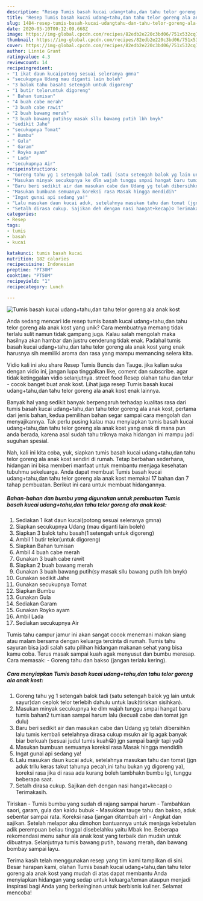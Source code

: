 ```yaml
---
description: "Resep Tumis basah kucai udang+tahu,dan tahu telor goreng ala anak kost, Sempurna"
title: "Resep Tumis basah kucai udang+tahu,dan tahu telor goreng ala anak kost, Sempurna"
slug: 1484-resep-tumis-basah-kucai-udangtahu-dan-tahu-telor-goreng-ala-anak-kost-sempurna
date: 2020-05-10T00:12:09.668Z
image: https://img-global.cpcdn.com/recipes/82edb2e220c3bd06/751x532cq70/tumis-basah-kucai-udangtahudan-tahu-telor-goreng-ala-anak-kost-foto-resep-utama.jpg
thumbnail: https://img-global.cpcdn.com/recipes/82edb2e220c3bd06/751x532cq70/tumis-basah-kucai-udangtahudan-tahu-telor-goreng-ala-anak-kost-foto-resep-utama.jpg
cover: https://img-global.cpcdn.com/recipes/82edb2e220c3bd06/751x532cq70/tumis-basah-kucai-udangtahudan-tahu-telor-goreng-ala-anak-kost-foto-resep-utama.jpg
author: Linnie Grant
ratingvalue: 4.3
reviewcount: 14
recipeingredient:
- "1 ikat daun kucaipotong sesuai seleranya gmna"
- "secukupnya Udang mau diganti lain boleh"
- "3 balok tahu basah1 setengah untuk digoreng"
- "1 butir teloruntuk digoreng"
- " Bahan tumisan"
- "4 buah cabe merah"
- "3 buah cabe rawit"
- "2 buah bawang merah"
- "3 buah bawang putihsy masak sllu bawang putih lbh bnyk"
- "sedikit Jahe"
- "secukupnya Tomat"
- " Bumbu"
- " Gula"
- " Garam"
- " Royko ayam"
- " Lada"
- "secukupnya Air"
recipeinstructions:
- "Goreng tahu yg 1 setengah balok tadi (satu setengah balok yg lain untuk sayur)dan ceplok telor terlebih dahulu untuk lauk(tiriskan sisihkan)."
- "Masukan minyak secukupnya ke dlm wajah tunggu smpai hangat baru tumis bahan2 tumisan sampai harum lalu (kecuali cabe dan tomat jgn dulu)"
- "Baru beri sedikit air dan masukan cabe dan Udang yg telah dibersihkn lalu tumis kembali setelahnya dirasa cukup msukn air lg agak banyak biar berkuah (sesuai judul tumis kuah😁) jgn sampai banjir tapi ya😅"
- "Masukan bumbuan semuanya koreksi rasa Masak hingga mendidih"
- "Ingat gunai api sedang ya!"
- "Lalu masukan daun kucai aduk, setelahnya masukan tahu dan tomat (jgn aduk trllu keras takut tahunya pecah,ini tahu bukan yg digoreng ya), koreksi rasa jika di rasa ada kurang boleh tambhakn bumbu lgi, tunggu beberapa saat."
- "Setalh dirasa cukup. Sajikan deh dengan nasi hangat+kecap)☺ Terimakasih."
categories:
- Resep
tags:
- tumis
- basah
- kucai

katakunci: tumis basah kucai 
nutrition: 182 calories
recipecuisine: Indonesian
preptime: "PT30M"
cooktime: "PT50M"
recipeyield: "1"
recipecategory: Lunch

---
```



![Tumis basah kucai udang+tahu,dan tahu telor goreng ala anak kost](https://img-global.cpcdn.com/recipes/82edb2e220c3bd06/751x532cq70/tumis-basah-kucai-udangtahudan-tahu-telor-goreng-ala-anak-kost-foto-resep-utama.jpg)

Anda sedang mencari ide resep tumis basah kucai udang+tahu,dan tahu telor goreng ala anak kost yang unik? Cara membuatnya memang tidak terlalu sulit namun tidak gampang juga. Kalau salah mengolah maka hasilnya akan hambar dan justru cenderung tidak enak. Padahal tumis basah kucai udang+tahu,dan tahu telor goreng ala anak kost yang enak harusnya sih memiliki aroma dan rasa yang mampu memancing selera kita.

Vidio kali ini aku share Resep Tumis Buncis dan Tauge. jika kalian suka dengan vidio ini, jangan lupa tinggalkan like, coment dan subscribe. agar tidak ketinggalan vidio selanjutnya. street food Resep olahan tahu dan telur - cocok banget buat anak kost. Lihat juga resep Tumis basah kucai udang+tahu,dan tahu telor goreng ala anak kost enak lainnya.

Banyak hal yang sedikit banyak berpengaruh terhadap kualitas rasa dari tumis basah kucai udang+tahu,dan tahu telor goreng ala anak kost, pertama dari jenis bahan, kedua pemilihan bahan segar sampai cara mengolah dan menyajikannya. Tak perlu pusing kalau mau menyiapkan tumis basah kucai udang+tahu,dan tahu telor goreng ala anak kost yang enak di mana pun anda berada, karena asal sudah tahu triknya maka hidangan ini mampu jadi suguhan spesial.


Nah, kali ini kita coba, yuk, siapkan tumis basah kucai udang+tahu,dan tahu telor goreng ala anak kost sendiri di rumah. Tetap berbahan sederhana, hidangan ini bisa memberi manfaat untuk membantu menjaga kesehatan tubuhmu sekeluarga. Anda dapat membuat Tumis basah kucai udang+tahu,dan tahu telor goreng ala anak kost memakai 17 bahan dan 7 tahap pembuatan. Berikut ini cara untuk membuat hidangannya.

<!--inarticleads1-->

##### Bahan-bahan dan bumbu yang digunakan untuk pembuatan Tumis basah kucai udang+tahu,dan tahu telor goreng ala anak kost:

1. Sediakan 1 ikat daun kucai(potong sesuai seleranya gmna)
1. Siapkan secukupnya Udang (mau diganti lain boleh)
1. Siapkan 3 balok tahu basah(1 setengah untuk digoreng)
1. Ambil 1 butir telor(untuk digoreng)
1. Siapkan  Bahan tumisan
1. Ambil 4 buah cabe merah
1. Gunakan 3 buah cabe rawit
1. Siapkan 2 buah bawang merah
1. Gunakan 3 buah bawang putih(sy masak sllu bawang putih lbh bnyk)
1. Gunakan sedikit Jahe
1. Gunakan secukupnya Tomat
1. Siapkan  Bumbu
1. Gunakan  Gula
1. Sediakan  Garam
1. Gunakan  Royko ayam
1. Ambil  Lada
1. Sediakan secukupnya Air


Tumis tahu campur jamur ini akan sangat cocok menemani makan siang atau malam bersama dengan keluarga tercinta di rumah. Tumis tahu sayuran bisa jadi salah satu pilihan hidangan makanan sehat yang bisa kamu coba. Terus masak sampai kuah agak menyusut dan bumbu meresap. Cara memasak: - Goreng tahu dan bakso (jangan terlalu kering). 

<!--inarticleads2-->

##### Cara menyiapkan Tumis basah kucai udang+tahu,dan tahu telor goreng ala anak kost:

1. Goreng tahu yg 1 setengah balok tadi (satu setengah balok yg lain untuk sayur)dan ceplok telor terlebih dahulu untuk lauk(tiriskan sisihkan).
1. Masukan minyak secukupnya ke dlm wajah tunggu smpai hangat baru tumis bahan2 tumisan sampai harum lalu (kecuali cabe dan tomat jgn dulu)
1. Baru beri sedikit air dan masukan cabe dan Udang yg telah dibersihkn lalu tumis kembali setelahnya dirasa cukup msukn air lg agak banyak biar berkuah (sesuai judul tumis kuah😁) jgn sampai banjir tapi ya😅
1. Masukan bumbuan semuanya koreksi rasa Masak hingga mendidih
1. Ingat gunai api sedang ya!
1. Lalu masukan daun kucai aduk, setelahnya masukan tahu dan tomat (jgn aduk trllu keras takut tahunya pecah,ini tahu bukan yg digoreng ya), koreksi rasa jika di rasa ada kurang boleh tambhakn bumbu lgi, tunggu beberapa saat.
1. Setalh dirasa cukup. Sajikan deh dengan nasi hangat+kecap)☺ Terimakasih.


Tiriskan - Tumis bumbu yang sudah di rajang sampai harum - Tambahkan saori, garam, gula dan kaldu bubuk - Masukkan tauge tahu dan bakso, aduk sebentar sampai rata. Koreksi rasa (jangan ditambah air) - Angkat dan sajikan. Setelah melapor aku dimohon bantuannya untuk menjaga kebetulan adik perempuan beliau tinggal disebelahku yaitu Mbak Ine. Beberapa rekomendasi menu sahur ala anak kost yang terbaik dan mudah untuk dibuatnya. Selanjutnya tumis bawang putih, bawang merah, dan bawang bombay sampai layu. 

Terima kasih telah menggunakan resep yang tim kami tampilkan di sini. Besar harapan kami, olahan Tumis basah kucai udang+tahu,dan tahu telor goreng ala anak kost yang mudah di atas dapat membantu Anda menyiapkan hidangan yang sedap untuk keluarga/teman ataupun menjadi inspirasi bagi Anda yang berkeinginan untuk berbisnis kuliner. Selamat mencoba!
